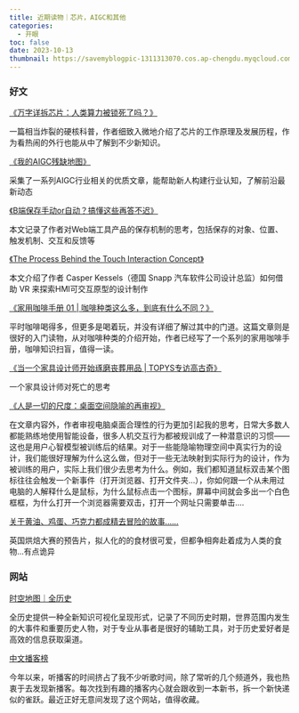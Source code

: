 ```yaml
---
title: 近期读物｜芯片，AIGC和其他
categories:
  - 开眼
toc: false
date: 2023-10-13
thumbnail: https://savemyblogpic-1311313070.cos.ap-chengdu.myqcloud.com/blogpicture/%E9%98%85%E8%AF%BB.png
---
```


### 好文

[《万字详拆芯片：人类算力被锁死了吗？》](https://sspai.com/post/83398)

一篇相当炸裂的硬核科普，作者细致入微地介绍了芯片的工作原理及发展历程，作为看热闹的外行也能从中了解到不少新知识。

[《我的AIGC残缺地图》](https://f7rdq2pzot.feishu.cn/docx/FkE4dk067o02pqxg3QOcyTs6nee)

采集了一系列AIGC行业相关的优质文章，能帮助新人构建行业认知，了解前沿最新动态

[《B端保存手动or自动？搞懂这些再答不迟》](https://mp.weixin.qq.com/s/0lZhohJ9-7GUo7mJFdtA4g)

本文记录了作者对Web端工具产品的保存机制的思考，包括保存的对象、位置、触发机制、交互和反馈等

[《The Process Behind the Touch Interaction Concept》](https://www.theturnsignalblog.com/blog/behind-touch-concept/)

本文介绍了作者 Casper Kessels（德国 Snapp 汽车软件公司设计总监）如何借助 VR 来探索HMI可交互原型的设计制作

[《家用咖啡手册 01 | 咖啡种类这么多，到底有什么不同？》](https://sspai.com/post/78230)

平时咖啡喝得多，但更多是喝着玩，并没有详细了解过其中的门道。这篇文章则是很好的入门读物，从对咖啡种类的介绍开始，作者已经写了一个系列的家用咖啡手册，咖啡知识扫盲，值得一读。

[《当一个家具设计师开始琢磨丧葬用品 | TOPYS专访高古奇》](https://www.topys.cn/article/33976)

一个家具设计师对死亡的思考

[《人是一切的尺度：桌面空间隐喻的再审视》](https://utgd.net/article/20246)

在文章内容外，作者审视电脑桌面合理性的行为更加引起我的思考，日常大多数人都能熟练地使用智能设备，很多人机交互行为都被规训成了一种潜意识的习惯——这也是用户心智模型被训练后的结果。对于一些能隐喻物理空间中真实行为的设计，我们能很好理解为什么这么做，但对于一些无法映射到实际行为的设计，作为被训练的用户，实际上我们很少去思考为什么。例如，我们都知道鼠标双击某个图标往往会触发一个新事件（打开浏览器、打开文件夹...），你如何跟一个从未用过电脑的人解释什么是鼠标，为什么鼠标点击一个图标，屏幕中间就会多出一个白色框框，为什么打开一个浏览器需要双击，打开一个网址只需要单击....

[关于黄油、鸡蛋、巧克力都成精去冒险的故事……](https://www.topys.cn/article/33988)

英国烘焙大赛的预告片，拟人化的的食材很可爱，但都争相奔赴着成为人类的食物...有点诡异

### 网站

[时空地图｜全历史](https://www.allhistory.com/map)

全历史提供一种全新知识可视化呈现形式，记录了不同历史时期，世界范围内发生的大事件和重要历史人物，对于专业从事者是很好的辅助工具，对于历史爱好者是高效的信息获取渠道。

[中文播客榜](https://xyzrank.com/#/)

今年以来，听播客的时间挤占了我不少听歌时间，除了常听的几个频道外，我也热衷于去发现新播客。每次找到有趣的播客内心就会跟收到一本新书，拆一个新快递似的雀跃。最近正好无意间发现了这个网站，值得收藏。

